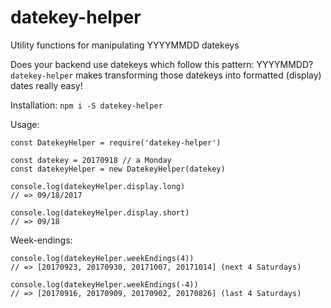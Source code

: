 # datekey-helper
Utility functions for manipulating YYYYMMDD datekeys

Does your backend use datekeys which follow this pattern: YYYYMMDD?
`datekey-helper` makes transforming those datekeys into formatted (display) dates really easy!

Installation:
`npm i -S datekey-helper`

Usage:
```
const DatekeyHelper = require('datekey-helper')

const datekey = 20170918 // a Monday
const datekeyHelper = new DatekeyHelper(datekey)

console.log(datekeyHelper.display.long)
// => 09/18/2017

console.log(datekeyHelper.display.short)
// => 09/18
```

Week-endings:
```
console.log(datekeyHelper.weekEndings(4))
// => [20170923, 20170930, 20171007, 20171014] (next 4 Saturdays)

console.log(datekeyHelper.weekEndings(-4))
// => [20170916, 20170909, 20170902, 20170826] (last 4 Saturdays)
```
